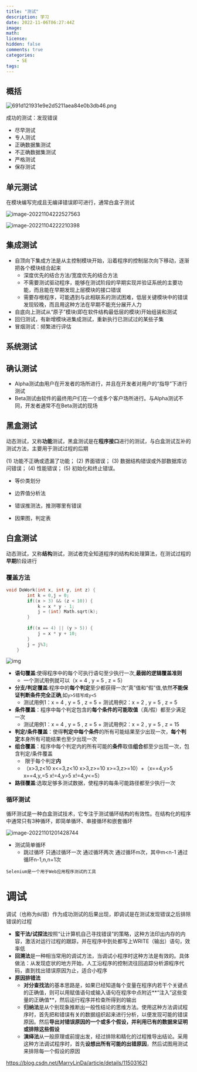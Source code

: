 ```yaml
---
title: "测试"
description: 学习 
date: 2022-11-06T06:27:44Z
image: 
math: 
license: 
hidden: false
comments: true
categories:
    - SE
tags:
---
```

## 概括

![691d121931e9e2d5211aea84e0b3db46.png](/images/691d121931e9e2d5211aea84e0b3db46.png)

成功的测试：发现错误

- 尽早测试
- 专人测试
- 正确数据集测试
- 不正确数据集测试
- 严格测试
- 保存测试

## 单元测试

在模块编写完成且无编译错误即可进行，通常白盒子测试

![image-20221104222527563](/images/image-20221104222527563.png)

![image-20221104222210398](/images/image-20221104222210398.png)

## 集成测试

- 自顶向下集成方法是从主控制模块开始，沿着程序的控制层次向下移动，逐渐把各个模块结合起来
  - 深度优先的结合方法/宽度优先的结合方法
  - 不需要测试驱动程序，能够在测试阶段的早期实现并验证系统的主要功能，而且能在早期发现上层模块的接口错误
  - 需要存根程序，可能遇到与此相联系的测试困难，低层关键模块中的错误发现较晚，而且用这种方法在早期不能充分展开人力
- 自底向上测试从“原子”模块(即在软件结构最低层的模块)开始组装和测试
- 回归测试，有新增模块进集成测试，重新执行已测试过的某些子集
- 冒烟测试：频繁进行评估

## 系统测试

## 确认测试

- Alpha测试由用户在开发者的场所进行，并且在开发者对用户的“指导”下进行测试
- Beta测试由软件的最终用户们在一个或多个客户场所进行。与Alpha测试不同，开发者通常不在Beta测试的现场

## 黑盒测试 

动态测试，又称**功能**测试，黑盒测试是在**程序接口**进行的测试，与白盒测试互补的测试方法，主要用于测试过程的后期

(1) 功能不正确或遗漏了功能；
(2) 界面错误；
(3) 数据结构错误或外部数据库访问错误；
(4) 性能错误；
(5) 初始化和终止错误。

- 等价类划分

- 边界值分析法
- 错误推测法，推测哪里有错误
- 因果图，判定表

## 白盒测试 

动态测试，又称**结构**测试，测试者完全知道程序的结构和处理算法，在测试过程的**早期**阶段进行

### 覆盖方法

```c
void DoWork(int x, int y, int z) {
		int k = 0,j = 0;
		if((x > 3) && (z < 10)) {
			k = x * y - 1;
			j = (int) Math.sqrt(k);
		}
		 
		if((x == 4) || (y > 5)) {
			j = x * y + 10;
		}
		j = j%3;
	}

```

![img](/images/20210320173305545.png)

- **语句覆盖**:使得程序中的每个可执行语句至少执行一次,**最弱的逻辑覆盖准则**
  - 一个测试用例就可以（x = 4 , y = 5 , z = 5）
- **分支/判定覆盖**:程序中的**每个判定**至少都获得一次“真”值和“假”值,依然**不能保证判断条件完全正确**,如`y>5错写成y<5`
  - 测试用例1：x = 4 , y = 5 , z = 5 + 测试用例2：x = 2 , y = 5 , z = 5
- **条件覆盖**：程序中每个判定包含的**每个条件的可能取值**（真/假）都至少满足一次
  - 测试用例1：x = 4 , y = 5 , z = 5 + 测试用例2：x = 2 , y = 5 , z = 15
- **判定/条件覆盖**：使得**判定中每个条件**的所有可能结果至少出现一次，**每个判定**本身所有可能结果也至少出现一次
- **组合覆盖**：程序中每个判定内的所有可能的**条件**取值**组合**都至少出现一次，包含判定/条件覆盖
  - ​	限于每个判定**内**
  - （x>3,z<10   x<=3,z<10   x>3,z>=10   x>=3,z>=10）+（x==4,y>5  x==4,y,=5 x!=4,y>5 x!=4,y<=5）
- **路径覆盖**:选取足够多测试数据，使程序的每条可能路径都至少执行一次

### 循环测试

循环测试是一种白盒测试技术，它专注于测试循环结构的有效性。在结构化的程序中通常只有3种循环，即简单循环、串接循环和嵌套循环

![image-20221101201428744](/images/image-20221101201428744.png)



- 测试简单循环
  -  跳过循环
     只通过循环一次
     通过循环两次
     通过循环m次，其中m<n-1
     通过循环n-1,n,n+1次

```
Selenium是一个用于Web应用程序测试的工具
```

# 调试

调试（也称为纠错）作为成功测试的后果出现，即调试是在测试发现错误之后排除错误的过程

- **蛮干法/试探法**按照“让计算机自己寻找错误”的策略，这种方法印出内存的内容，激活对运行过程的跟踪，并在程序中到处都写上WRITE（输出）语句，效率低
- **回溯法**是一种相当常用的调试方法，当调试小程序时这种方法是有效的。具体做法：从发现症状的地方开始，人工沿程序的控制流往回追踪分析源程序代码，直到找出错误原因为止，适合小程序
- **原因排错法**
  - **对分查找法**的基本思路是，如果已经知道每个变量在程序内若干个关键点的正确值，则可以用赋值语句或输入语句在程序中点附近**“注入”这些变量的正确值**，然后运行程序并检查所得到的输出
  - **归纳法**是从个别现象推断出一般性结论的思维方法。使用这种方法调试程序时，首先把和错误有关的数据组织起来进行分析，以便发现可能的错误原因。然后**导出对错误原因的一个或多个假设，并利用已有的数据来证明或排除这些假设**
  - **演绎法**从一般原理或前提出发，经过排除和精化的过程推导出结论。采用这种方法调试程序时，首先**设想出所有可能的出错原因**，然后试图用测试来排除每一个假设的原因





https://blog.csdn.net/MarryLinDa/article/details/115031621

